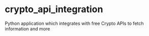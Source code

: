 # crypto_api_integration
Python application which integrates with free Crypto APIs to fetch information and more
